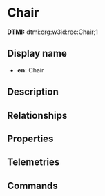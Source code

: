 # Chair
**DTMI:** dtmi:org:w3id:rec:Chair;1
## Display name
- **en:** Chair
## Description
## Relationships
## Properties
## Telemetries
## Commands

